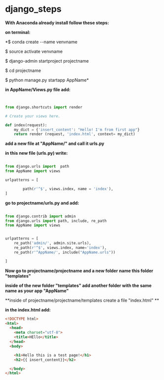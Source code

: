 # django_steps

**With Anaconda already install follow these steps:**

**on terminal:**

*$ conda create --name venvname

$ source activate venvname

$ django-admin startproject projectname

$ cd projectname

$ python manage.py startapp AppName*

 **in AppName/Views.py file add:**


 ```python


 from django.shortcuts import render

 # Create your views here.

 def index(request):
     my_dict = {'insert_content': "Hello! I'm from first app"}
     return render (request, 'index.html', context= my_dict)

```

**add a new file at "AppName/" and call it urls.py**

**in this new file (urls.py) write:**

```python

from django.urls import  path
from AppName import views

urlpatterns = [

        path(r'^$', views.index, name = 'index'),
]


```
**go to projectname/urls.py and add:**

```python

from django.contrib import admin
from django.urls import path, include, re_path
from AppName import views


urlpatterns = [
    re_path('admin/', admin.site.urls),
    re_path(r'^$', views.index, name='index'),
    re_path(r'^AppName/', include("AppName.urls"))

]

```

**Now go to projectname/projectname and a new folder**
**name this folder "templates"**

**inside of the new folder "templates" add another folder with the same name as your app "AppName"**

**inside of projectname/projectname/templates create a file "index.html" **

**in the index.html add:**

```html
<!DOCTYPE html>
<html>
  <head>
    <meta charset="utf-8">
    <title>HEllo</title>
  </head>
  <body>

    <h1>Hello this is a test page!</h1>
    <h2>{{ insert_content}}</h2>

  </body>
</html>

```
